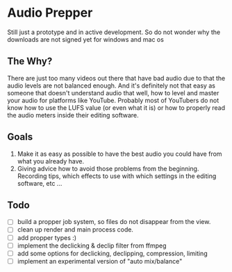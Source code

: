 # Audio Prepper
Still just a prototype and in active development. So do not wonder why the downloads are not signed yet for windows and mac os

## The Why?
There are just too many videos out there that have bad audio due to that the audio levels are not balanced enough. And it's definitely not that easy as someone that doesn't understand audio that well, how to level and master your audio for platforms like YouTube. Probably most of YouTubers do not know how to use the LUFS value (or even what it is) or how to properly read the audio meters inside their editing software.
## Goals
1. Make it as easy as possible to have the best audio you could have from what you already have. 
2. Giving advice how to avoid those problems from the beginning. Recording tips, which effects to use with which settings in the editing software, etc ...

## Todo
- [ ] build a propper job system, so files do not disappear from the view.
- [ ] clean up render and main process code.
- [ ] add propper types :)
- [ ] implement the declicking & declip filter from ffmpeg
- [ ] add some options for declicking, declipping, compression, limiting
- [ ] implement an experimental version of "auto mix/balance"
